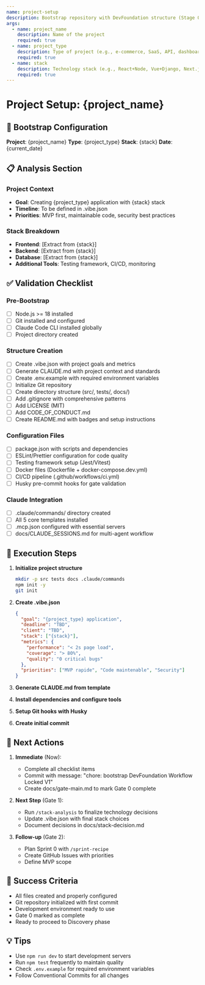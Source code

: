 ```yaml
---
name: project-setup
description: Bootstrap repository with DevFoundation structure (Stage 0)
args:
  - name: project_name
    description: Name of the project
    required: true
  - name: project_type
    description: Type of project (e.g., e-commerce, SaaS, API, dashboard)
    required: true
  - name: stack
    description: Technology stack (e.g., React+Node, Vue+Django, Next.js+Supabase)
    required: true
---
```


# Project Setup: {project_name}

## 🎯 Bootstrap Configuration

**Project**: {project_name}
**Type**: {project_type}
**Stack**: {stack}
**Date**: {current_date}

## 📋 Analysis Section

### Project Context
- **Goal**: Creating {project_type} application with {stack} stack
- **Timeline**: To be defined in .vibe.json
- **Priorities**: MVP first, maintainable code, security best practices

### Stack Breakdown
- **Frontend**: [Extract from {stack}]
- **Backend**: [Extract from {stack}]
- **Database**: [Extract from {stack}]
- **Additional Tools**: Testing framework, CI/CD, monitoring

## ✅ Validation Checklist

### Pre-Bootstrap
- [ ] Node.js >= 18 installed
- [ ] Git installed and configured
- [ ] Claude Code CLI installed globally
- [ ] Project directory created

### Structure Creation
- [ ] Create .vibe.json with project goals and metrics
- [ ] Generate CLAUDE.md with project context and standards
- [ ] Create .env.example with required environment variables
- [ ] Initialize Git repository
- [ ] Create directory structure (src/, tests/, docs/)
- [ ] Add .gitignore with comprehensive patterns
- [ ] Add LICENSE (MIT)
- [ ] Add CODE_OF_CONDUCT.md
- [ ] Create README.md with badges and setup instructions

### Configuration Files
- [ ] package.json with scripts and dependencies
- [ ] ESLint/Prettier configuration for code quality
- [ ] Testing framework setup (Jest/Vitest)
- [ ] Docker files (Dockerfile + docker-compose.dev.yml)
- [ ] CI/CD pipeline (.github/workflows/ci.yml)
- [ ] Husky pre-commit hooks for gate validation

### Claude Integration
- [ ] .claude/commands/ directory created
- [ ] All 5 core templates installed
- [ ] .mcp.json configured with essential servers
- [ ] docs/CLAUDE_SESSIONS.md for multi-agent workflow

## 🚀 Execution Steps

1. **Initialize project structure**
   ```bash
   mkdir -p src tests docs .claude/commands
   npm init -y
   git init
   ```

2. **Create .vibe.json**
   ```json
   {
     "goal": "{project_type} application",
     "deadline": "TBD",
     "client": "TBD",
     "stack": ["{stack}"],
     "metrics": {
       "performance": "< 2s page load",
       "coverage": "> 80%",
       "quality": "0 critical bugs"
     },
     "priorities": ["MVP rapide", "Code maintenable", "Security"]
   }
   ```

3. **Generate CLAUDE.md from template**
4. **Install dependencies and configure tools**
5. **Setup Git hooks with Husky**
6. **Create initial commit**

## 📝 Next Actions

1. **Immediate** (Now):
   - Complete all checklist items
   - Commit with message: "chore: bootstrap DevFoundation Workflow Locked V1"
   - Create docs/gate-main.md to mark Gate 0 complete

2. **Next Step** (Gate 1):
   - Run `/stack-analysis` to finalize technology decisions
   - Update .vibe.json with final stack choices
   - Document decisions in docs/stack-decision.md

3. **Follow-up** (Gate 2):
   - Plan Sprint 0 with `/sprint-recipe`
   - Create GitHub Issues with priorities
   - Define MVP scope

## 🎯 Success Criteria

- All files created and properly configured
- Git repository initialized with first commit
- Development environment ready to use
- Gate 0 marked as complete
- Ready to proceed to Discovery phase

## 💡 Tips

- Use `npm run dev` to start development servers
- Run `npm test` frequently to maintain quality
- Check `.env.example` for required environment variables
- Follow Conventional Commits for all changes